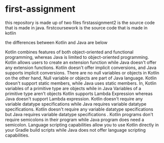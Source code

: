 # first-assignment
this repository is made up of two files
firstassignment2 is the source code that is made in java.
firstcoursework is the source code that is made in kotlin


the differences between Kotlin and Java are below

Kotlin combines features of both object-oriented and functional programming, whereas Java is limited to object-oriented programming.
Kotlin allows users to create an extension function while Java doesn't offer any extension functions.
Kotlin doesn't offer implicit conversions, and Java supports implicit conversions.
There are no null variables or objects in Kotlin on the other hand, Null variable or objects are part of Java language.
Kotlin doesn't support static members, while Java uses static members.
In, Kotlin variables of a primitive type are objects while in Java Variables of a primitive type aren't objects
Kotlin supports Lambda Expression whereas Java doesn't support Lambda expression.
Kotlin doesn't require any variable datatype specifications while Java requires variable datatype specifications.
Kotlin doesn't require any variable datatype specifications but Java requires variable datatype specifications .
Kotlin programs don't require semicolons in their program while Java program does need a semicolon.
Language scripting capabilities allow you to use Kotlin directly in your Gradle build scripts while Java does not offer language scripting capabilities.